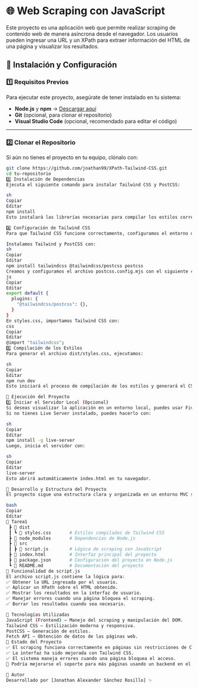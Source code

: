 # 🌐 Web Scraping con JavaScript  

Este proyecto es una aplicación web que permite realizar scraping de contenido web de manera asíncrona desde el navegador. Los usuarios pueden ingresar una URL y un XPath para extraer información del HTML de una página y visualizar los resultados.

## 📌 Instalación y Configuración  

### **1️⃣ Requisitos Previos**  
Para ejecutar este proyecto, asegúrate de tener instalado en tu sistema:  
- **Node.js** y **npm** → [Descargar aquí](https://nodejs.org/)  
- **Git** (opcional, para clonar el repositorio)  
- **Visual Studio Code** (opcional, recomendado para editar el código)  

---

### **2️⃣ Clonar el Repositorio**  
Si aún no tienes el proyecto en tu equipo, clónalo con:  

```sh
git clone https://github.com/joathan99/XPath-Tailwind-CSS.git
cd tu-repositorio
3️⃣ Instalación de Dependencias
Ejecuta el siguiente comando para instalar Tailwind CSS y PostCSS:

sh
Copiar
Editar
npm install
Esto instalará las librerías necesarias para compilar los estilos correctamente.

4️⃣ Configuración de Tailwind CSS
Para que Tailwind CSS funcione correctamente, configuramos el entorno de desarrollo siguiendo estos pasos:

Instalamos Tailwind y PostCSS con:
sh
Copiar
Editar
npm install tailwindcss @tailwindcss/postcss postcss
Creamos y configuramos el archivo postcss.config.mjs con el siguiente contenido:
js
Copiar
Editar
export default {
  plugins: {
    "@tailwindcss/postcss": {},
  }
}
En styles.css, importamos Tailwind CSS con:
css
Copiar
Editar
@import "tailwindcss";
5️⃣ Compilación de los Estilos
Para generar el archivo dist/styles.css, ejecutamos:

sh
Copiar
Editar
npm run dev
Esto iniciará el proceso de compilación de los estilos y generará el CSS listo para usar.

📌 Ejecución del Proyecto
1️⃣ Iniciar el Servidor Local (Opcional)
Si deseas visualizar la aplicación en un entorno local, puedes usar Five Server o Live Server en VS Code.
Si no tienes Live Server instalado, puedes hacerlo con:

sh
Copiar
Editar
npm install -g live-server
Luego, inicia el servidor con:

sh
Copiar
Editar
live-server
Esto abrirá automáticamente index.html en tu navegador.

📌 Desarrollo y Estructura del Proyecto
El proyecto sigue una estructura clara y organizada en un entorno MVC simple:

bash
Copiar
Editar
📂 Tarea1
 ┣ 📂 dist
 ┃ ┗ 📜 styles.css       # Estilos compilados de Tailwind CSS
 ┣ 📂 node_modules       # Dependencias de Node.js
 ┣ 📂 src
 ┃ ┣ 📜 script.js        # Lógica de scraping con JavaScript
 ┣ 📜 index.html         # Interfaz principal del proyecto
 ┣ 📜 package.json       # Configuración del proyecto en Node.js
 ┗ 📜 README.md          # Documentación del proyecto
📌 Funcionalidad de script.js
El archivo script.js contiene la lógica para:
✅ Obtener la URL ingresada por el usuario.
✅ Aplicar un XPath sobre el HTML obtenido.
✅ Mostrar los resultados en la interfaz de usuario.
✅ Manejar errores cuando una página bloquea el scraping.
✅ Borrar los resultados cuando sea necesario.

📌 Tecnologías Utilizadas
JavaScript (Frontend) – Manejo del scraping y manipulación del DOM.
Tailwind CSS – Estilización moderna y responsiva.
PostCSS – Generación de estilos.
Fetch API – Obtención de datos de las páginas web.
📌 Estado del Proyecto
✅ El scraping funciona correctamente en páginas sin restricciones de CORS.
✅ La interfaz ha sido mejorada con Tailwind CSS.
✅ El sistema maneja errores cuando una página bloquea el acceso.
🔹 Podría mejorarse el soporte para más páginas usando un backend en el futuro.

📌 Autor
Desarrollado por [Jonathan Alexander Sánchez Rosillo] ✨